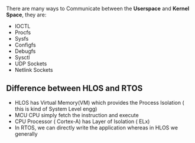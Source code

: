 There are many ways to Communicate between the **Userspace** and **Kernel Space**, they are:
- IOCTL
- Procfs
- Sysfs
- Configfs
- Debugfs
- Sysctl
- UDP Sockets
- Netlink Sockets

## Difference between HLOS and RTOS
- HLOS has Virtual Memory(VM) which provides the Process Isolation ( this is kind of System Level engg)
- MCU CPU simply fetch the instruction and execute
- CPU Processor ( Cortex-A) has Layer of Isolation ( ELx)
- In RTOS, we can directly write the application whereas in HLOS we generally 
